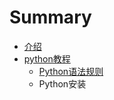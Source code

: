 # Summary

* [介绍](README.md)
* [python教程](pythonjiao_cheng.md)
   * [Python语法规则](pythonyu_fa_gui_ze.md)
   * Python安装

